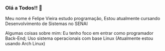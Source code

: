 ### Olá a Todos!! 👋

Meu nome é Felipe Vieira estudo programação,
Estou atualmente cursando Desenvolvimento de Sistemas no SENAI

Algumas coisas sobre mim:
Eu tenho foco em entrar como programador Back-End;
Uso sistema operacionais com base Linux (Atualmente estou usando Arch Linux)

